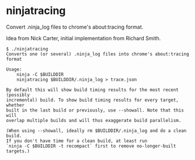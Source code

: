 ninjatracing
============

Convert .ninja_log files to chrome's about:tracing format.

Idea from Nick Carter, initial implementation from Richard Smith.

    $ ./ninjatracing
    Converts one (or several) .ninja_log files into chrome's about:tracing format

    Usage:
        ninja -C $BUILDDIR
        ninjatracing $BUILDDIR/.ninja_log > trace.json

    By default this will show build timing results for the most recent (possibly
    incremental) build. To show build timing results for every target, whether
    built in the last build or previously, use --showall. Note that this will
    overlap multiple builds and will thus exaggerate build parallelism.

    (When using --showall, ideally rm $BUILDDIR/.ninja_log and do a clean build.
    If you don't have time for a clean build, at least run
    `ninja -C $BUILDDIR -t recompact` first to remove no-longer-built targets.)